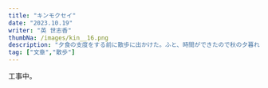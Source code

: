 ```yaml
---
title: "キンモクセイ"
date: "2023.10.19"
writer: "英 世志香"
thumbNa: /images/kin__16.png
description: "夕食の支度をする前に散歩に出かけた。ふと、時間ができたので秋の夕暮れでも見てみようかと思った。"
tag: ["文章","散歩"]
---
```

工事中。

<!--
夕食の支度をする前に散歩に出かけた。

ふと、時間ができたので秋の夕暮れでも見てみようかと思った。

外気の冷たさがカーディガン越しに伝わってくる。程よい、嫌味のない寒さ。私は意外とこれが好きだ。

![Alt text](/images/kin__16.png)

住宅街を歩いていると、キンモクセイが咲いていた。
甘くて、ふくよかな香り。朝昼ならもっと、その匂いを放っていたかもしれない。

唐突に、その香りで地元の小学校のクラスメイトを思いだした。

![Alt text](/images/kin__22.png)

私の小学校の校舎は中庭をぐるっと囲っていて、花壇や植え込みがあった。パンジーやらチューリップが、時期によって咲いていて、そこにはキンモクセイの木も何本かあった。

私は友だちとプロフ帳やシール交換のノートを持ち寄って、おしゃべりをしながらをそれらをイジることに夢中だった。しかし私の学校のルールで２、３時間目の20分の中休みには、必ず皆が教室を出て外で遊ばなければ行けないといるルールがあった。私も友だちと一輪車や縄跳びをしたりして楽しんでいたのでイヤという訳ではなかった。

![Alt text](/images/kin__23.png)

そして、ときどきクラスの男子たちからクラスみんなで鬼ごっこをやろう、と声がかかることがあった。そんなときは誘われるままに、何人かの決まった女友だち達と決まって参加していた。

私や友だちがそんな誘いに乗り気だったのは、当時がんばれば男子と同等に競えたからだ。特に私は当時クラスでは足が早い方だったこともあって、鬼ごっこで有利に立ち回れることも多かった。

そして、鬼側でも捕まる側でも、よく使ったのがキンモクセイのある植え込みだった。そしてそこによく逃げ込んだり追い込まれていたりしている相手が思いだした同級生だった。

彼は背が低めで、クラスでおどけた発言をする、所謂いじられキャラのような男子だった。茶けて荒れた皮膚は日に焼けていた。チビですばしっこいので、彼を追うのは一苦労だった。

追っかけた私が、タッチした！と大声で言っても、彼はいつも言って逃げ続けた。
「してない！いつ？証拠は？何時何分何秒！？地球が何回まわったとき？」

![Alt text](/images/kin__23.png)

暮れていく景色を背景に取り出して言った記憶がそこを突いた。

公園でぼーっとしていた私は、すっかり陽が落ちているのに気がついた。記憶の掘り出し作業に費やした時間は思ったより長かったらしい。

さっきまで鬼ごっこ子をしていた親子たちは既にいなくなっていて、白い小さな犬を散歩しているおじいさんが講演の外周を歩いていた。

もうそろそろ帰らなければ。夕食の支度がある。

![Alt text](/images/kin__27.png)

一段と冷えが込んできた公園に風が吹き、渇いた土埃りのにおいが鼻に触れた。

のおてんば、やんちゃ具合いは度を越していたような気がする。1限と2限の間の、ごく短い10分間の休み時間でさえも、鬼ごっこや一輪車、ドッジボールまでどんな遊びでも全力で楽めるし、しかもその後また教室に全力ではしって帰ってくることが出来るのだから、体力やら行動力やら、それは今思えば、驚きとか関心を超えて理解できない動きだと思う。
-->


